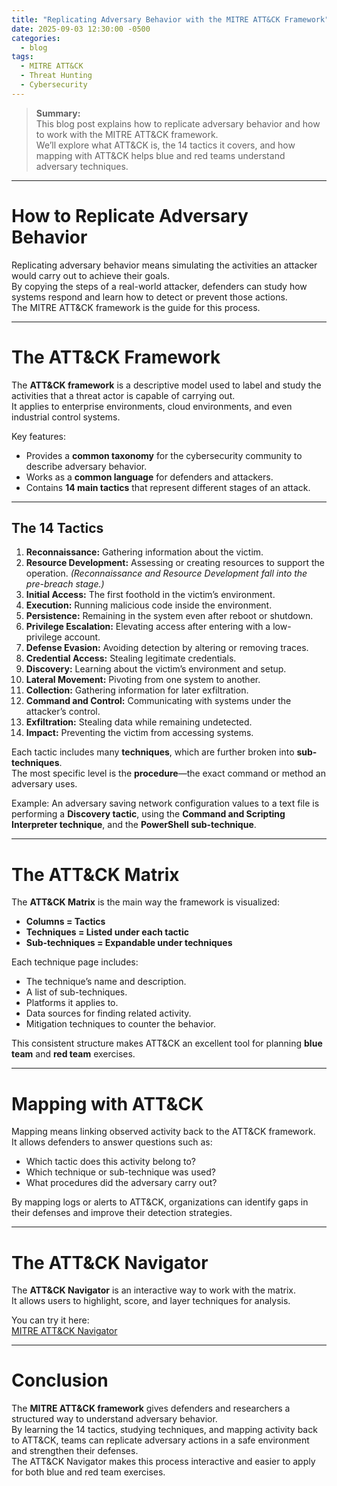 ```yaml
---
title: "Replicating Adversary Behavior with the MITRE ATT&CK Framework"
date: 2025-09-03 12:30:00 -0500
categories:
  - blog
tags:
  - MITRE ATT&CK
  - Threat Hunting
  - Cybersecurity
---
```


> **Summary:**  
> This blog post explains how to replicate adversary behavior and how to work with the MITRE ATT&CK framework.  
> We’ll explore what ATT&CK is, the 14 tactics it covers, and how mapping with ATT&CK helps blue and red teams understand adversary techniques.

---

# How to Replicate Adversary Behavior

Replicating adversary behavior means simulating the activities an attacker would carry out to achieve their goals.  
By copying the steps of a real-world attacker, defenders can study how systems respond and learn how to detect or prevent those actions.  
The MITRE ATT&CK framework is the guide for this process.

---

# The ATT&CK Framework

The **ATT&CK framework** is a descriptive model used to label and study the activities that a threat actor is capable of carrying out.  
It applies to enterprise environments, cloud environments, and even industrial control systems.  

Key features:
- Provides a **common taxonomy** for the cybersecurity community to describe adversary behavior.  
- Works as a **common language** for defenders and attackers.  
- Contains **14 main tactics** that represent different stages of an attack.  

---

## The 14 Tactics

1. **Reconnaissance:** Gathering information about the victim.  
2. **Resource Development:** Assessing or creating resources to support the operation. *(Reconnaissance and Resource Development fall into the pre-breach stage.)*  
3. **Initial Access:** The first foothold in the victim’s environment.  
4. **Execution:** Running malicious code inside the environment.  
5. **Persistence:** Remaining in the system even after reboot or shutdown.  
6. **Privilege Escalation:** Elevating access after entering with a low-privilege account.  
7. **Defense Evasion:** Avoiding detection by altering or removing traces.  
8. **Credential Access:** Stealing legitimate credentials.  
9. **Discovery:** Learning about the victim’s environment and setup.  
10. **Lateral Movement:** Pivoting from one system to another.  
11. **Collection:** Gathering information for later exfiltration.  
12. **Command and Control:** Communicating with systems under the attacker’s control.  
13. **Exfiltration:** Stealing data while remaining undetected.  
14. **Impact:** Preventing the victim from accessing systems.  

Each tactic includes many **techniques**, which are further broken into **sub-techniques**.  
The most specific level is the **procedure**—the exact command or method an adversary uses.  

Example: An adversary saving network configuration values to a text file is performing a **Discovery tactic**, using the **Command and Scripting Interpreter technique**, and the **PowerShell sub-technique**.

---

# The ATT&CK Matrix

The **ATT&CK Matrix** is the main way the framework is visualized:  
- **Columns = Tactics**  
- **Techniques = Listed under each tactic**  
- **Sub-techniques = Expandable under techniques**  

Each technique page includes:
- The technique’s name and description.  
- A list of sub-techniques.  
- Platforms it applies to.  
- Data sources for finding related activity.  
- Mitigation techniques to counter the behavior.  

This consistent structure makes ATT&CK an excellent tool for planning **blue team** and **red team** exercises.

---

# Mapping with ATT&CK

Mapping means linking observed activity back to the ATT&CK framework.  
It allows defenders to answer questions such as:
- Which tactic does this activity belong to?  
- Which technique or sub-technique was used?  
- What procedures did the adversary carry out?  

By mapping logs or alerts to ATT&CK, organizations can identify gaps in their defenses and improve their detection strategies.

---

# The ATT&CK Navigator

The **ATT&CK Navigator** is an interactive way to work with the matrix.  
It allows users to highlight, score, and layer techniques for analysis.

You can try it here:  
 [MITRE ATT&CK Navigator](https://mitre-attack.github.io/attacknavigator/enterprise/)

---

# Conclusion

The **MITRE ATT&CK framework** gives defenders and researchers a structured way to understand adversary behavior.  
By learning the 14 tactics, studying techniques, and mapping activity back to ATT&CK, teams can replicate adversary actions in a safe environment and strengthen their defenses.  
The ATT&CK Navigator makes this process interactive and easier to apply for both blue and red team exercises.

